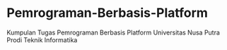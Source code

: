 # Pemrograman-Berbasis-Platform
Kumpulan Tugas Pemrograman Berbasis Platform Universitas Nusa Putra Prodi Teknik Informatika
